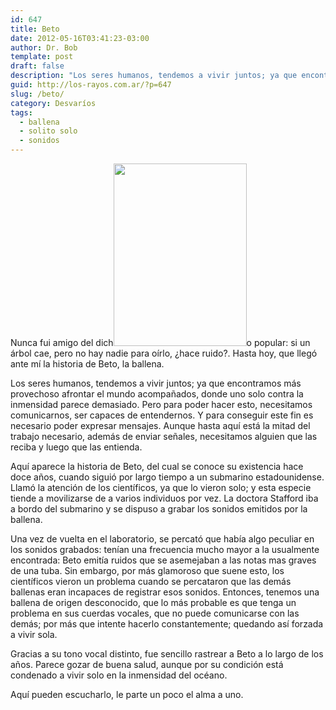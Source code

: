 ```yaml
---
id: 647
title: Beto
date: 2012-05-16T03:41:23-03:00
author: Dr. Bob
template: post
draft: false
description: "Los seres humanos, tendemos a vivir juntos; ya que encontramos más provechoso afrontar el mundo acompañados, donde uno solo contra la inmensidad parece demasiado. Pero para poder hacer esto, necesitamos comunicarnos, ser capaces de entendernos. Y para conseguir este fin es necesario poder expresar mensajes. Aunque hasta aquí está la mitad del trabajo necesario, además de enviar señales, necesitamos alguien que las reciba y luego que las entienda."
guid: http://los-rayos.com.ar/?p=647
slug: /beto/
category: Desvaríos
tags:
  - ballena
  - solito solo
  - sonidos
---
```

Nunca fui amigo del dich<img class="alignleft  wp-image-662" title="beto" src="https://los-rayos.com/wp-content/uploads/2012/04/beto-732x1024.jpg" alt="" width="213" height="292" />o popular: si un árbol cae, pero no hay nadie para oírlo, ¿hace ruido?. Hasta hoy, que llegó ante mí la historia de Beto, la ballena.

Los seres humanos, tendemos a vivir juntos; ya que encontramos más provechoso afrontar el mundo acompañados, donde uno solo contra la inmensidad parece demasiado. Pero para poder hacer esto, necesitamos comunicarnos, ser capaces de entendernos. Y para conseguir este fin es necesario poder expresar mensajes. Aunque hasta aquí está la mitad del trabajo necesario, además de enviar señales, necesitamos alguien que las reciba y luego que las entienda.

Aquí aparece la historia de Beto, del cual se conoce su existencia hace doce años, cuando siguió por largo tiempo a un submarino estadounidense. Llamó la atención de los científicos, ya que lo vieron solo; y esta especie tiende a movilizarse de a varios individuos por vez. La doctora Stafford iba a bordo del submarino y se dispuso a grabar los sonidos emitidos por la ballena.

Una vez de vuelta en el laboratorio, se percató que había algo peculiar en los sonidos grabados: tenían una frecuencia mucho mayor a la usualmente encontrada: Beto emitía ruidos que se asemejaban a las notas mas graves de una tuba. Sin embargo, por más glamoroso que suene esto, los científicos vieron un problema cuando se percataron que las demás ballenas eran incapaces de registrar esos sonidos. Entonces, tenemos una ballena de origen desconocido, que lo más probable es que tenga un problema en sus cuerdas vocales, que no puede comunicarse con las demás; por más que intente hacerlo constantemente; quedando así forzada a vivir sola.

Gracias a su tono vocal distinto, fue sencillo rastrear a Beto a lo largo de los años. Parece gozar de buena salud, aunque por su condición está condenado a vivir solo en la inmensidad del océano.

Aquí pueden escucharlo, le parte un poco el alma a uno.
